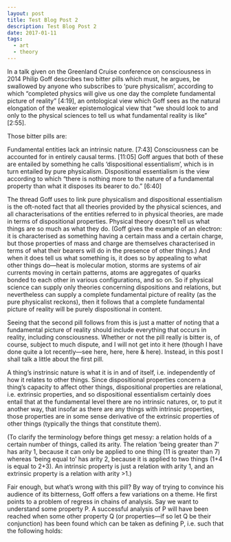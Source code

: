 ```yaml
---
layout: post
title: Test Blog Post 2
description: Test Blog Post 2
date: 2017-01-11
tags:
  - art
  - theory
---
```


In a talk given on the Greenland Cruise conference on consciousness in 2014 Philip Goff describes two bitter pills which must, he argues, be swallowed by anyone who subscribes to ‘pure physicalism’, according to which “completed physics will give us one day the complete fundamental picture of reality” [4:19], an ontological view which Goff sees as the natural elongation of the weaker epistemological view that “we should look to and only to the physical sciences to tell us what fundamental reality is like” [2:55].

<!--break-->

Those bitter pills are:

Fundamental entities lack an intrinsic nature. [7:43]
Consciousness can be accounted for in entirely causal terms. [11:05]
Goff argues that both of these are entailed by something he calls ‘dispositional essentialism’, which is in turn entailed by pure physicalism. Dispositional essentialism is the view according to which “there is nothing more to the nature of a fundamental property than what it disposes its bearer to do.” [6:40]

The thread Goff uses to link pure physicalism and dispositional essentialism is the oft-noted fact that all theories provided by the physical sciences, and all characterisations of the entities referred to in physical theories, are made in terms of dispositional properties. Physical theory doesn’t tell us what things are so much as what they do. (Goff gives the example of an electron: it is characterised as something having a certain mass and a certain charge, but those properties of mass and charge are themselves characterised in terms of what their bearers will do in the presence of other things.) And when it does tell us what something is, it does so by appealing to what other things do—heat is molecular motion, storms are systems of air currents moving in certain patterns, atoms are aggregates of quarks bonded to each other in various configurations, and so on. So if physical science can supply only theories concerning dispositions and relations, but nevertheless can supply a complete fundamental picture of reality (as the pure physicalist reckons), then it follows that a complete fundamental picture of reality will be purely dispositional in content.

Seeing that the second pill follows from this is just a matter of noting that a fundamental picture of reality should include everything that occurs in reality, including consciousness. Whether or not the pill really is bitter is, of course, subject to much dispute, and I will not get into it here (though I have done quite a lot recently—see here, here, here & here). Instead, in this post I shall talk a little about the first pill.

A thing’s instrinsic nature is what it is in and of itself, i.e. independently of how it relates to other things. Since dispositional properties concern a thing’s capacity to affect other things, dispositional properties are relational, i.e. extrinsic properties, and so dispositional essentialism certainly does entail that at the fundamental level there are no intrinsic natures, or, to put it another way, that insofar as there are any things with intrinsic properties, those properties are in some sense derivative of the extrinsic properties of other things (typically the things that constitute them).

(To clarify the terminology before things get messy: a relation holds of a certain number of things, called its arity. The relation ‘being greater than 7’ has arity 1, because it can only be applied to one thing (11 is greater than 7) whereas ‘being equal to’ has arity 2, because it is applied to two things (1+4 is equal to 2+3). An intrinsic property is just a relation with arity 1, and an extrinsic property is a relation with arity >1.)

Fair enough, but what’s wrong with this pill? By way of trying to convince his audience of its bitterness, Goff offers a few variations on a theme. He first points to a problem of regress in chains of analysis. Say we want to understand some property P. A successful analysis of P will have been reached when some other property Q (or properties—if so let Q be their conjunction) has been found which can be taken as defining P, i.e. such that the following holds:
